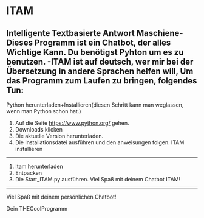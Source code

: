# ITAM
Intelligente Textbasierte Antwort Maschiene- Dieses Programm ist ein Chatbot, der alles Wichtige Kann. Du benötigst Pyhton um es zu benutzen.
-ITAM ist auf deutsch, wer mir bei der Übersetzung in andere Sprachen helfen will, 
Um das Programm zum Laufen zu bringen, folgendes Tun:
-----------------------------------------------------
Python herunterladen+Installieren(diesen Schritt kann man weglassen, wenn man Python schon hat.)
1. Auf die Seite https://www.python.org/ gehen.
2. Downloads klicken
3. Die aktuelle Version herunterladen.
4. Die Installationsdatei ausführen und den anweisungen folgen.
ITAM installieren
------------------------------------------------------------------
1. Itam herunterladen
2. Entpacken
3. Die Start_ITAM.py ausführen.
Viel Spaß mit deinem Chatbot ITAM!
-------------------------------------------------------------------

Viel Spaß mit deinem persönlichen Chatbot!

Dein THECoolProgramm
